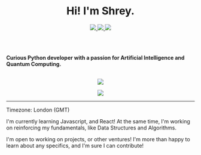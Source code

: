 <h1 align="center">Hi! I'm Shrey.</h1>

<p align="center">
<a href="https://www.linkedin.com/in/shrey-biswas-907b51211/">
<img src="https://img.shields.io/badge/-LinkedIn-blue?style=for-the-badge&logo=linkedin"/>
</a>

<a href="https://streaksharn.github.io/">
<img src="https://img.shields.io/badge/-Portfolio-blueviolet?style=for-the-badge"/>
</a>

<a href="https://discord.com/users/474237555961757697">
<img src="https://img.shields.io/badge/-Discord-B7B0F7?style=for-the-badge&logo=discord"/>
</a>  
</p>

<br />
<br />

<b>Curious Python developer with a passion for Artificial Intelligence and Quantum Computing.</b>
<br />
<br />

<p align="center"> <img src="https://github-readme-stats.vercel.app/api?username=streaksharn&hide=stars&count_private=true&show_icons=true&theme=radical&title_color=00b8ff&text_color=00ff9f"/>
</p>

<p align="center"> <img src="https://github-readme-stats.vercel.app/api/pin/?username=streaksharn&repo=maze-algorithms&show_owner=true"/>
</p>

---

Timezone: London (GMT)

I'm currently learning Javascript, and React! At the same time, I'm working on reinforcing my fundamentals, like Data Structures and Algorithms.

I'm open to working on projects, or other ventures! I'm more than happy to learn about any specifics, and I'm sure I can contribute!
                                                                                        
<!--
**StreakSharn/StreakSharn** is a ✨ _special_ ✨ repository because its `README.md` (this file) appears on your GitHub profile.

Here are some ideas to get you started:

- 🔭 I’m currently working on ...
- 🌱 I’m currently learning ...
- 👯 I’m looking to collaborate on ...
- 🤔 I’m looking for help with ...
- 💬 Ask me about ...
- 📫 How to reach me: ...
- 😄 Pronouns: ...
- ⚡ Fun fact: ...
-->
